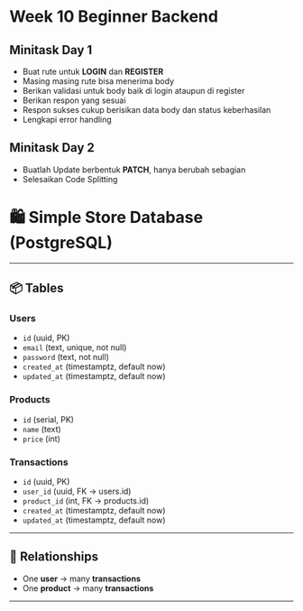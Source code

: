 # Week 10 Beginner Backend

## Minitask Day 1
- Buat rute untuk **LOGIN** dan **REGISTER**
- Masing masing rute bisa menerima body
- Berikan validasi untuk body baik di login ataupun di register
- Berikan respon yang sesuai
- Respon sukses cukup berisikan data body dan status keberhasilan
- Lengkapi error handling

## Minitask Day 2
- Buatlah Update berbentuk **PATCH**, hanya berubah sebagian
- Selesaikan Code Splitting

# 🛍️ Simple Store Database (PostgreSQL)

---

## 📦 Tables

### Users
- `id` (uuid, PK)
- `email` (text, unique, not null)
- `password` (text, not null)
- `created_at` (timestamptz, default now)
- `updated_at` (timestamptz, default now)

### Products
- `id` (serial, PK)
- `name` (text)
- `price` (int)

### Transactions
- `id` (uuid, PK)
- `user_id` (uuid, FK → users.id)
- `product_id` (int, FK → products.id)
- `created_at` (timestamptz, default now)
- `updated_at` (timestamptz, default now)

---

## 🔗 Relationships
- One **user** → many **transactions**
- One **product** → many **transactions**

---
